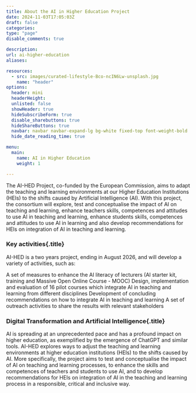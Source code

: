 ```yaml
---
title: About the AI in Higher Education Project
date: 2024-11-03T17:05:03Z
draft: false
categories: 
type: "page"
disable_comments: true

description:
url: ai-higher-education
aliases:

resources:
  - src: images/curated-lifestyle-Bco-ncIN6Lw-unsplash.jpg
    name: "header"
options:
  header: mini
  headerHeight:
  unlisted: false
  showHeader: true
  hideSubscribeForm: true
  disable_sharebuttons: true
  hideShareButtons: true
  navbar: navbar navbar-expand-lg bg-white fixed-top font-weight-bold
  hide_date_reading_time: true

menu:
  main:
    name: AI in Higher Education
    weight: 1

---
```

The AI-HED Project, co-funded by the European Commission, aims to adapt the teaching and learning environments at our Higher Education Institutions (HEIs) to the shifts caused by Artificial Intelligence (AI). With this project, the consortium will explore, test and conceptualise the impact of AI on teaching and learning, enhance teachers skills, competences and attitudes to use AI in teaching and learning, enhance students skills, competences and attitudes to use AI in learning and also develop recommendations for HEIs on integration of AI in teaching and learning.

### Key activities{.title}
AI-HED is a two years project, ending in August 2026, and will develop a variety of activities, such as:

A set of measures to enhance the AI literacy of lecturers (AI starter kit, training and Massive Open Online Course - MOOC)
Design, implementation and evaluation of 16 pilot courses which integrate AI in teaching and learning from different disciplines
Development of concluding recommendations on how to integrate AI in teaching and learning
A set of outreach activities to share the results with relevant stakeholders

### Digital Transformation and Artificial Intelligence{.title}
AI is spreading at an unprecedented pace and has a profound impact on higher education, as exemplified by the emergence of ChatGPT and similar tools. AI-HED explores ways to adjust the teaching and learning environments at higher education institutions (HEIs) to the shifts caused by AI. More specifically, the project aims to test and conceptualise the impact of AI on teaching and learning processes, to enhance the skills and competences of teachers and students to use AI, and to develop recommendations for HEIs on integration of AI in the teaching and learning process in a responsible, critical and inclusive way.